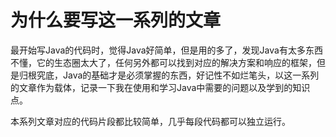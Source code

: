 # 为什么要写这一系列的文章
最开始写Java的代码时，觉得Java好简单，但是用的多了，发现Java有太多东西不懂，它的生态圈太大了，任何另外都可以找到对应的解决方案和响应的框架，但是归根究底，Java的基础才是必须掌握的东西，好记性不如烂笔头，以这一系列的文章作为载体，记录一下我在使用和学习Java中需要的问题以及学到的知识点。

本系列文章对应的代码片段都比较简单，几乎每段代码都可以独立运行。
